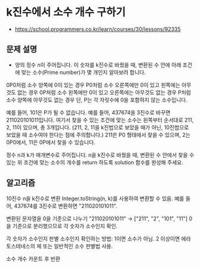 # k진수에서 소수 개수 구하기
   - https://school.programmers.co.kr/learn/courses/30/lessons/92335

## 문제 설명
   - 양의 정수 n이 주어집니다. 이 숫자를 k진수로 바꿨을 때, 변환된 수 안에 아래 조건에 맞는 소수(Prime number)가 몇 개인지 알아보려 합니다.

0P0처럼 소수 양쪽에 0이 있는 경우
P0처럼 소수 오른쪽에만 0이 있고 왼쪽에는 아무것도 없는 경우
0P처럼 소수 왼쪽에만 0이 있고 오른쪽에는 아무것도 없는 경우
P처럼 소수 양쪽에 아무것도 없는 경우
단, P는 각 자릿수에 0을 포함하지 않는 소수입니다.

예를 들어, 101은 P가 될 수 없습니다.
예를 들어, 437674을 3진수로 바꾸면 211020101011입니다. 여기서 찾을 수 있는 조건에 맞는 소수는 왼쪽부터 순서대로 211, 2, 11이 있으며, 총 3개입니다. (211, 2, 11을 k진법으로 보았을 때가 아닌, 10진법으로 보았을 때 소수여야 한다는 점에 주의합니다.) 211은 P0 형태에서 찾을 수 있으며, 2는 0P0에서, 11은 0P에서 찾을 수 있습니다.

정수 n과 k가 매개변수로 주어집니다. n을 k진수로 바꿨을 때, 변환된 수 안에서 찾을 수 있는 위 조건에 맞는 소수의 개수를 return 하도록 solution 함수를 완성해 주세요.

## 알고리즘

10진수 n을 k진수로 변환
Integer.toString(n, k)를 사용하여 변환할 수 있음.
예를 들어, 437674를 3진수로 변환하면 "211020101011".

변환된 문자열을 0을 기준으로 나누기
"211020101011" → ["211", "2", "101", "11"]
0을 기준으로 분리했으므로 각 숫자가 소수인지 확인.

각 숫자가 소수인지 판별
소수인지 확인하는 방법:
1이면 소수가 아님.
2 이상이면 에라토스테네스의 체 또는 일반적인 소수 판별법 사용.

소수 개수 카운트 후 반환

